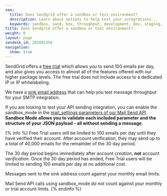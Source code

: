 ```yaml
---
seo:
  title: Does Sendgrid offer a sandbox or test environment?
  description: Learn about options to help test your integrations...
  keywords: sandbox, sand, box, throughput, development, dev, staging, speed, developers, test, sandbox, environment, trial
title: Does Sendgrid offer a sandbox or test environment?
weight: 0
layout: page
zendesk_id: 203891358
navigation:
  show: true
---
```


SendGrid offers a [free trial](https://sendgrid.com/transactional-email/pricing) which allows you to send 100 emails per day, and also gives you access to almost all of the features offered with our higher package levels. The free trial does not include access to a dedicated IP or IP whitelabeling.

We have a [sink email address]({{root_url}}/Classroom/Troubleshooting/Delivery_Issues/safely_test_your_sending_speed.html) that can help you test message throughput for your SMTP integration. 

If you are looking to test your API sending integration, you can enable the sandbox_mode in the [mail_settings parameters of our Mail Send API](https://sendgrid.com/docs/help-support/getting-started/sandbox-mode.html). **Sandbox Mode allows you to validate each included parameter and the structure of your JSON payload - all without sending a message.**

{% info %}
Free Trial users will be limited to 100 emails per day until they have verified their account. After account verification, they may send up to a total of 40,000 emails for the remainder of the 30 day period.

The 30 day period begins immediately after account _creation_, **not** account _verification_. Once the 30 day period has ended, Free Trial users will be limited to sending 100 emails per day at no additional cost.

Messages sent to the sink address count against your monthly email limits.

Mail Send API calls using sandbox_mode *do not* count against your monthly or trial account limits.
{% endinfo %}
